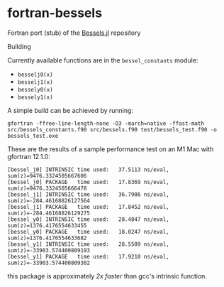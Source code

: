# fortran-bessels
Fortran port (stub) of the [Bessels.jl](https://github.com/heltonmc/Bessels.jl.git) repository

Building

Currently available functions are in the `bessel_constants` module: 
- `besselj0(x)`
- `besselj1(x)`
- `bessely0(x)`
- `bessely1(x)`

A simple build can be achieved by running: 

```
gfortran -ffree-line-length-none -O3 -march=native -ffast-math src/bessels_constants.f90 src/bessels.f90 test/bessels_test.f90 -o bessels_test.exe
```

These are the results of a sample performance test on an M1 Mac with gfortran 12.1.0: 

```
[bessel_j0] INTRINSIC time used:   37.5113 ns/eval, sum(z)=9476.3324505667606
[bessel_j0] PACKAGE   time used:   17.8369 ns/eval, sum(z)=9476.3324505666478
[bessel_j1] INTRINSIC time used:   36.7986 ns/eval, sum(z)=-284.46168826127564
[bessel_j1] PACKAGE   time used:   17.8452 ns/eval, sum(z)=-284.46168826129275
[bessel_y0] INTRINSIC time used:   28.4847 ns/eval, sum(z)=1376.4176554633455
[bessel_y0] PACKAGE   time used:   18.0247 ns/eval, sum(z)=1376.4176554633682
[bessel_y1] INTRINSIC time used:   28.5509 ns/eval, sum(z)=-33903.574400809193
[bessel_y1] PACKAGE   time used:   17.9210 ns/eval, sum(z)=-33903.574400809302

```

this package is approximately *2x faster* than gcc's intrinsic function.


